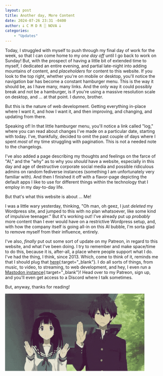 ```yaml
---
layout: post
title: Another day, More Content
date: 2024-07-26 23:31 -0400
author: 𐕣 C M D R ░ NOVA 𐕣
categories:
    - "Updates"
---
```

Today, I struggled with myself to push through my final day of work for the week, so that I can come home to my *one day off* until I go back to work on Sunday! But, with the prospect of having a little bit of extended time to myself, I dedicated an entire evening, and partial late-night into adding mountains of content, and *placeholders* for content to this website. If you look to the top right, whether you're on mobile or desktop, you'll notice the navigation bar has become a constant hamburger menu. This is the way it should be, as I have many, many links. And the only way it could possibly break and not be a hamburger, is if you're using a massive resolution scale on desktop, and ... at that point. I dunno, brother. 

But this is the nature of web development. Getting everything in-place where I want it, and how I want it, and then improving, and changing, and updating from there.

Speaking of! In that little hamburger menu, you'll notice a link called "log," where you can read about changes I've made on a particular date, starting with today. I've, thankfully, decided to omit the past couple of days where I spent *most* of my time struggling with pagination. This is not a needed note to the changelogs.

I've also added a page describing my thoughts and feelings on the farce of "AI," and the "why" as to why you *should* have a website, especially in this day and age of destructive corporate social media and possible ridiculous admins on random fediverse instances (something I am unfortunately very familiar with). And then I finished it off with a flavor-page depicting the default apps I like to use for different things within the technology that I employ in my day-to-day life.

But that's what this website is about ... Me!

I was a little wary yesterday, thinking, "Oh man, oh geez, I just *deleted* my Wordpress site, and jumped to this with no plan whatsoever, like some kind of impulsive teenager." But it's working out! I've already put up *probably* more content than I ever would have on a restrictive Wordpress setup, and, with how the company itself is going all-in on this AI bubble, I'm sorta glad to remove myself from their influence, entirely.

I've also, *finally* put out some sort of update on my Patreon, in regard to this website, and what I've been doing. I try to remember and make space/time to do this, because it is, after-all, a place where people support what I do. I've had the thing, I think, since 2013. Which, come to think of it, reminds me that I should plug that [here](https://www.patreon.com/cmdr_nova){:target="_blank"}. I do all sorts of things, from music, to video, to streaming, to web development, and hey, I even run a [Mastodon instance](https://mkultra.monster/about){:target="_blank"}! Head over to my Patreon, sign up, and you'll even get access to a Discord where I talk sometimes.

But, anyway, thanks for reading!

![screen-cap from an anime of a boy and a girl waving goodbye at the viewer.](/img/posts/another/goodby.gif)